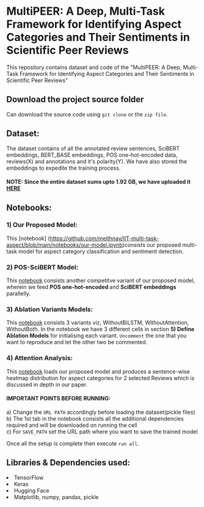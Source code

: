 # MultiPEER: A Deep, Multi-Task Framework for Identifying Aspect Categories and Their Sentiments in Scientific Peer Reviews
This repository contains dataset and code of the "MultiPEER: A Deep, Multi-Task Framework for Identifying Aspect Categories and Their Sentiments in Scientific Peer Reviews"


## Download the project source folder

Can download the source code using `git clone` or the `zip file`.

## Dataset:

The dataset contains of all the annotated review sentences, SciBERT embeddings, BERT_BASE embeddings, POS one-hot-encoded data, reviews(X) and annotations and it's polarity(Y). We have also stored the embeddings to expedite the training process.

#### NOTE: Since the entire dataset sums upto 1.92 GB, we have uploaded it [HERE](https://drive.google.com/drive/folders/1LihpGHcTZPZQh14mU-YFH5vM-bSmDiQv?usp=share_link)

## Notebooks:

### 1) Our Proposed Model:

This [notebook] (https://github.com/meithnav/IIT-multi-task-aspect/blob/main/notebooks/our-model.ipynb)consists our proposed multi-task model for aspect category classification and sentiment detection.

### 2) POS-SciBERT Model:

This [notebook](https://github.com/meithnav/IIT-multi-task-aspect/blob/main/notebooks/pos_scibert_multitask_model.ipynb) consists another competitve variant of our proposed model, wherein we feed <b>POS one-hot-encoded </b> and <b> SciBERT embeddings</b> parallelly.

### 3) Ablation Variants Models:

This [notebook](https://github.com/meithnav/IIT-multi-task-aspect/blob/main/notebooks/ablations.ipynb)
consists 3 variants viz, WithoutBiLSTM, WithoutAttention, WithoutBoth. In the notebook we have 3 different cells in section <b>5) Define Ablation Models</b> for initialising each variant. `Uncomment` the one that you want to reproduce and let the other two be commented.

### 4) Attention Analysis:

This [notebook](https://github.com/meithnav/IIT-multi-task-aspect/blob/main/notebooks/Attention_Analysis.ipynb) loads our proposed model and produces a sentence-wise heatmap distribution for aspect categories for 2 selected Reviews which is discussed in depth in our paper.

#### IMPORTANT POINTS BEFORE RUNNING:

a) Change the `URL PATH` accordingly before loading the dataset(pickle files) <br>
b) The 1st tab in the notebook consists all the additional dependencies required and will be downloaded on running the cell <br>
c) For `SAVE_PATH` set the URL path where you want to save the trained model <br>

Once all the setup is complete then execute `run all`.

## Libraries & Dependencies used:

  <li>TensorFlow
  <li>Keras
  <li>Hugging Face
  <li>Matplotlib, numpy, pandas, pickle
